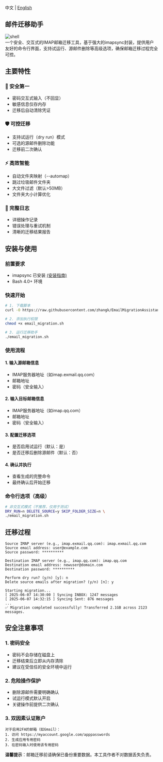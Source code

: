 中文 | [English](README_EN.md)
## 邮件迁移助手
![shell](https://img.shields.io/badge/Shell_Script-121011?style=for-the-badge&logo=gnu-bash&logoColor=white)  
一个安全、交互式的IMAP邮箱迁移工具，基于强大的imapsync封装，提供用户友好的命令行界面，支持试运行、源邮件删除等高级选项，确保邮箱迁移过程完全可控。
## 主要特性
### 🔐 安全第一
- 密码交互式输入（不回显）
- 敏感信息仅存内存
- 迁移后自动清除凭证
### 🛡️ 可控迁移
- 支持试运行（dry run）模式
- 可选的源邮件删除功能
- 迁移前二次确认
### ⚡ 高效智能
- 自动文件夹映射（--automap）
- 跳过垃圾邮件文件夹
- 大文件过滤（默认>50MB）
- 文件夹大小计算优化
### 📝 完整日志
- 详细操作记录
- 错误处理与重试机制
- 清晰的迁移结果报告
## 安装与使用
### 前置要求
- imapsync 已安装 [(安装指南)](https://imapsync.lamiral.info/#install)
- Bash 4.0+ 环境
### 快速开始
```bash
# 1. 下载脚本
curl -O https://raw.githubusercontent.com/zhangk/EmailMigrationAssistant/refs/heads/master/email_migration.sh

# 2. 添加执行权限
chmod +x email_migration.sh

# 3. 运行迁移助手
./email_migration.sh
```
### 使用流程
#### 1. 输入源邮箱信息
*  IMAP服务器地址（如imap.exmail.qq.com）
*  邮箱地址
*  密码（安全输入）
#### 2. 输入目标邮箱信息
*  IMAP服务器地址（如imap.qq.com）
*  邮箱地址
*  密码（安全输入）
#### 3. 配置迁移选项
*  是否启用试运行（默认：是）
*  是否迁移后删除源邮件（默认：否）
#### 4. 确认并执行
*  查看生成的完整命令
*  最终确认后开始迁移
### 命令行选项（高级）
```bash
# 非交互式模式（不推荐，仅用于测试）
DRY_RUN=n DELETE_SOURCE=y SKIP_FOLDER_SIZE=n \
./email_migration.sh
```
## 迁移过程
```plaintext
Source IMAP server (e.g., imap.exmail.qq.com): imap.exmail.qq.com
Source email address: user@example.com
Source password: **********

Destination IMAP server (e.g., imap.qq.com): imap.qq.com
Destination email address: newuser@domain.com
Destination password: **********

Perform dry run? (y/n) [y]: n
Delete source emails after migration? (y/n) [n]: y

Starting migration...
[ 2025-06-07 14:30:00 ] Syncing INBOX: 1247 messages
[ 2025-06-07 14:32:15 ] Syncing Sent: 876 messages
...
✅ Migration completed successfully! Transferred 2.1GB across 2123 messages.
```
## 安全注意事项
### 1. 密码安全
*  密码不会存储在磁盘上
*  迁移结束后立即从内存清除
*  建议在受信任的安全环境中运行
### 2. 危险操作保护
*  删除源邮件需要明确确认
*  试运行模式默认开启
*  关键操作前提供二次确认
### 3. 双因素认证账户
```plaintext
对于启用2FA的邮箱（如Gmail）：
1. 访问 https://myaccount.google.com/apppasswords
2. 生成应用专用密码
3. 在密码输入时使用该专用密码
```
**温馨提示**：邮箱迁移前请确保已备份重要数据。本工具作者不对数据丢失负责。
